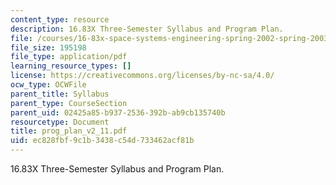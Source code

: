 ```yaml
---
content_type: resource
description: 16.83X Three-Semester Syllabus and Program Plan.
file: /courses/16-83x-space-systems-engineering-spring-2002-spring-2003/ec828fbf9c1b3438c54d733462acf81b_prog_plan_v2_11.pdf
file_size: 195198
file_type: application/pdf
learning_resource_types: []
license: https://creativecommons.org/licenses/by-nc-sa/4.0/
ocw_type: OCWFile
parent_title: Syllabus
parent_type: CourseSection
parent_uid: 02425a85-b937-2536-392b-ab9cb135740b
resourcetype: Document
title: prog_plan_v2_11.pdf
uid: ec828fbf-9c1b-3438-c54d-733462acf81b
---
```

16.83X Three-Semester Syllabus and Program Plan.
